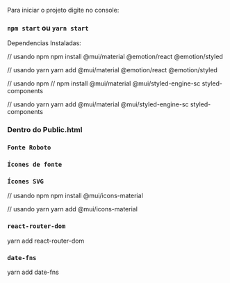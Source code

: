 Para iniciar o projeto digite no console:

### `npm start` ou `yarn start`

Dependencias Instaladas:

// usando npm
npm install @mui/material @emotion/react @emotion/styled

// usando yarn
yarn add @mui/material @emotion/react @emotion/styled


// usando npm
// npm install @mui/material @mui/styled-engine-sc styled-components

// usando yarn
yarn add @mui/material @mui/styled-engine-sc styled-components

### Dentro do Public.html

### `Fonte Roboto`

<link
  rel="stylesheet"
  href="https://fonts.googleapis.com/css?family=Roboto:300,400,500,700&display=swap"
/>

### `Ícones de fonte`

<link
  rel="stylesheet"
  href="https://fonts.googleapis.com/icon?family=Material+Icons"
/>


### `Ícones SVG`


// usando npm
npm install @mui/icons-material

// usando yarn
yarn add @mui/icons-material


### `react-router-dom`

yarn add react-router-dom

### `date-fns`

yarn add date-fns





